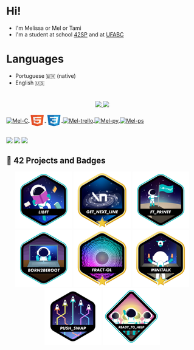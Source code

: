 # Hi! 
- I'm Melissa or Mel or Tami
- I'm a student at school [42SP](https://www.42sp.org.br/) and at [UFABC](https://www.ufabc.edu.br)
# Languages 
- Portuguese 🇧🇷 (native)
- English 🇺🇸
#
<div align="center">
  <a href="https://github.com/MelTami">
  <img height="170em" src="https://github-readme-stats.vercel.app/api?username=MelTami&show_icons=true&theme=nightowl&include_all_commits=true&count_private=true/"/>
  <img height="170em" src="https://github-readme-stats.vercel.app/api/top-langs/?username=MelTami&layout=compact&theme=nightowl&langs_count=7/"/>
</div>
<div style="display: inline_block"><br>
  <img align="center" alt="Mel-C" height="30" width="40" src="https://cdn.jsdelivr.net/gh/devicons/devicon/icons/c/c-original.svg">
  <img align="center" alt="Mel-HTML" height="30" width="40" src="https://raw.githubusercontent.com/devicons/devicon/master/icons/html5/html5-original.svg">
  <img align="center" alt="Mel-CSS" height="30" width="40" src="https://raw.githubusercontent.com/devicons/devicon/master/icons/css3/css3-original.svg">
  <img align="center" alt="Mel-trello" height="30" width="40" src="https://cdn.jsdelivr.net/gh/devicons/devicon/icons/trello/trello-plain.svg">
  <img align="center" alt="Mel-py" height="30" width="40" src="https://cdn.jsdelivr.net/gh/devicons/devicon/icons/python/python-original.svg">
  <img align="center" alt="Mel-ps" height="30" width="40" src="https://cdn.jsdelivr.net/gh/devicons/devicon/icons/photoshop/photoshop-plain.svg"">
</div>
  
  ##
 
<div> 
  <a href="https://instagram.com/melsinha_1" target="_blank"><img src="https://img.shields.io/badge/-Instagram-%23E4405F?style=for-the-badge&logo=instagram&logoColor=white" target="_blank"></a>
 <a href="https://www.linkedin.com/in/melissa-vavassori/" target="_blank"><img src="https://img.shields.io/badge/LinkedIn-0077B5?style=for-the-badge&logo=linkedin&logoColor=white" target="_blank"></a> 
  <a href = "mailto:melissa.vavassori@gmail.com"><img src="https://img.shields.io/badge/-Gmail-%23333?style=for-the-badge&logo=gmail&logoColor=white" target="_blank"></a>
</div>

## 🚀 42 Projects and Badges

<div align="center">

[![Libft](https://github.com/MelTami/MelTami/blob/main/42badges/libft.png)](https://github.com/MelTami/Libft)
[![GNL](https://github.com/MelTami/MelTami/blob/main/42badges/gnl.png)](https://github.com/MelTami/get_next_line)
[![ft_printf](https://github.com/MelTami/MelTami/blob/main/42badges/ft_printf.png)](https://github.com/MelTami/ft_printf)
[![B2B](https://github.com/MelTami/MelTami/blob/main/42badges/born2beroot.png)](https://github.com/MelTami/Born2BeRoot)
[![fract-ol](https://github.com/MelTami/MelTami/blob/main/42badges/fract-olm.png)](https://github.com/MelTami/Fract-ol)
[![minitalk](https://github.com/MelTami/MelTami/blob/main/42badges/minitalkm.png)](https://github.com/MelTami/Minitalk)
[![push_swap](https://github.com/MelTami/MelTami/blob/main/42badges/push_swapn.png)](https://github.com/MelTami/push_swap)
[![Volunteer](https://github.com/MelTami/MelTami/blob/main/42badges/volunteer.png)](#)

</div>
